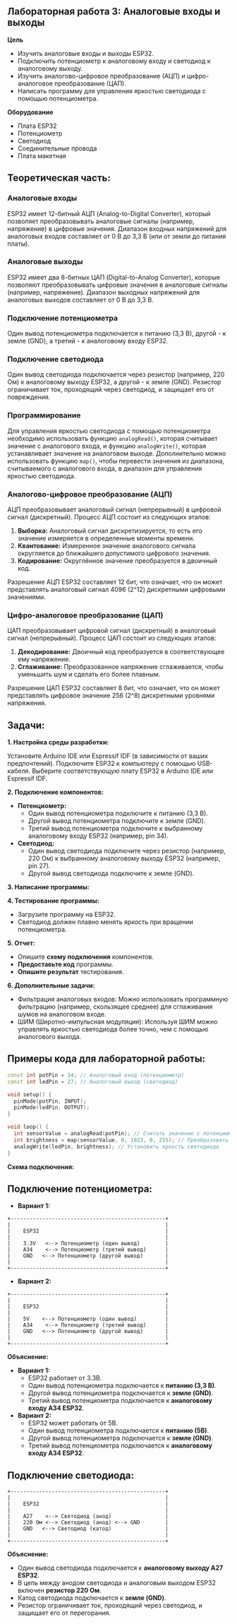 ## Лабораторная работа 3: Аналоговые входы и выходы

**Цель**

* Изучить аналоговые входы и выходы ESP32.
* Подключить потенциометр к аналоговому входу и светодиод к аналоговому выходу.
* Изучить аналогово-цифровое преобразование (АЦП) и цифро-аналоговое преобразование (ЦАП).
* Написать программу для управления яркостью светодиода с помощью потенциометра.

**Оборудование**

* Плата ESP32
* Потенциометр
* Светодиод
* Соединительные провода
* Плата макетная

## Теоретическая часть:

### Аналоговые входы

ESP32 имеет 12-битный АЦП (Analog-to-Digital Converter), который позволяет преобразовывать аналоговые сигналы (например, напряжение) в цифровые значения. Диапазон входных напряжений для аналоговых входов составляет от 0 В до 3,3 В (или от земли до питания платы).

### Аналоговые выходы

ESP32 имеет два 8-битных ЦАП (Digital-to-Analog Converter), которые позволяют преобразовывать цифровые значения в аналоговые сигналы (например, напряжение). Диапазон выходных напряжений для аналоговых выходов составляет от 0 В до 3,3 В.

### Подключение потенциометра

Один вывод потенциометра подключается к питанию (3,3 В), другой - к земле (GND), а третий - к аналоговому входу ESP32.

### Подключение светодиода

Один вывод светодиода подключается через резистор (например, 220 Ом) к аналоговому выходу ESP32, а другой - к земле (GND). Резистор ограничивает ток, проходящий через светодиод, и защищает его от повреждения.

### Программирование

Для управления яркостью светодиода с помощью потенциометра необходимо использовать функцию `analogRead()`, которая считывает значение с аналогового входа, и функцию `analogWrite()`, которая устанавливает значение на аналоговом выходе. Дополнительно можно использовать функцию `map()`, чтобы перевести значения из диапазона, считываемого с аналогового входа, в диапазон для управления яркостью светодиода.

### Аналогово-цифровое преобразование (АЦП)

АЦП преобразовывает аналоговый сигнал (непрерывный) в цифровой сигнал (дискретный). Процесс АЦП состоит из следующих этапов:

1. **Выборка:** Аналоговый сигнал дискретизируется, то есть его значение измеряется в определенные моменты времени.
2. **Квантование:** Измеренное значение аналогового сигнала округляется до ближайшего допустимого цифрового значения.
3. **Кодирование:** Округлённое значение преобразуется в двоичный код.

Разрешение АЦП ESP32 составляет 12 бит, что означает, что он может представлять аналоговый сигнал 4096 (2^12) дискретными цифровыми значениями.

### Цифро-аналоговое преобразование (ЦАП)

ЦАП преобразовывает цифровой сигнал (дискретный) в аналоговый сигнал (непрерывный). Процесс ЦАП состоит из следующих этапов:

1. **Декодирование:** Двоичный код преобразуется в соответствующее ему напряжение.
2. **Сглаживание:** Преобразованное напряжение сглаживается, чтобы уменьшить шум и сделать его более плавным.

Разрешение ЦАП ESP32 составляет 8 бит, что означает, что он может представлять цифровое значение 256 (2^8) дискретными уровнями напряжения.

## Задачи:

**1. Настройка среды разработки:**

Установите Arduino IDE или Espressif IDF (в зависимости от ваших предпочтений).
Подключите ESP32 к компьютеру с помощью USB-кабеля.
Выберите соответствующую плату ESP32 в Arduino IDE или Espressif IDF.

**2. Подключение компонентов:**

* **Потенциометр:**
    * Один вывод потенциометра подключите к питанию (3,3 В).
    * Другой вывод потенциометра подключите к земле (GND).
    * Третий вывод потенциометра подключите к выбранному аналоговому входу ESP32 (например, pin 34).
* **Светодиод:**
    * Один вывод светодиода подключите через резистор (например, 220 Ом) к выбранному аналоговому выходу ESP32 (например, pin 27).
    * Другой вывод светодиода подключите к земле (GND).

**3. Написание программы:**

**4. Тестирование программы:**

* Загрузите программу на ESP32.
* Светодиод должен плавно менять яркость при вращении потенциометра.

**5. Отчет:**

* Опишите **схему подключения** компонентов.
* **Предоставьте код** программы.
* **Опишите результат** тестирования.

**6. Дополнительные задачи:**

* Фильтрация аналоговых входов: Можно использовать программную фильтрацию (например, скользящее среднее) для сглаживания шумов на аналоговом входе.
* ШИМ (Широтно-импульсная модуляция): Используя ШИМ можно управлять яркостью светодиода более точно, чем с помощью аналогового выхода.

## Примеры кода для лабораторной работы:

```c++
const int potPin = 34; // Аналоговый вход (потенциометр)
const int ledPin = 27; // Аналоговый выход (светодиод)

void setup() {
  pinMode(potPin, INPUT);
  pinMode(ledPin, OUTPUT);
}

void loop() {
  int sensorValue = analogRead(potPin); // Считать значение с потенциометра
  int brightness = map(sensorValue, 0, 1023, 0, 255); // Преобразовать значение в диапазон 0-255
  analogWrite(ledPin, brightness); // Установить яркость светодиода
}
```

**Схема подключения:**

## Подключение потенциометра:

* **Вариант 1:**

```
+-------------------------------------------------+
|                                                 |
|    ESP32                                        |
|                                                 |
|    3.3V   <--> Потенциометр (один вывод)        |
|    A34    <--> Потенциометр (третий вывод)      |
|    GND   <--> Потенциометр (другой вывод)       |
|                                                 |
+-------------------------------------------------+
```

* **Вариант 2:**

```
+-------------------------------------------------+
|                                                 |
|    ESP32                                        |
|                                                 |
|    5V    <--> Потенциометр (один вывод)         |
|    A34    <--> Потенциометр (третий вывод)      |
|    GND   <--> Потенциометр (другой вывод)       |
|                                                 |
+-------------------------------------------------+
```

**Объяснение:**

* **Вариант 1:**
    * ESP32 работает от 3.3В.
    * Один вывод потенциометра подключается к **питанию (3,3 В)**.
    * Другой вывод потенциометра подключается к **земле (GND)**.
    * Третий вывод потенциометра подключается к **аналоговому входу A34 ESP32**.
* **Вариант 2:**
    * ESP32 может работать от 5В.
    * Один вывод потенциометра подключается к **питанию (5В)**.
    * Другой вывод потенциометра подключается к **земле (GND)**.
    * Третий вывод потенциометра подключается к **аналоговому входу A34 ESP32**.

## Подключение светодиода:

```
+-------------------------------------------------+
|                                                 |
|    ESP32                                        |
|                                                 |
|    A27    <--> Светодиод (анод)                 |
|    220 Ом <--> Светодиод (анод) <--> GND        |
|    GND   <--> Светодиод (катод)                 |
|                                                 |
+-------------------------------------------------+
```

**Объяснение:**

* Один вывод светодиода подключается к **аналоговому выходу A27 ESP32**.
* В цепь между анодом светодиода и аналоговым выходом ESP32 включен **резистор 220 Ом**.
* Катод светодиода подключается к **земле (GND)**.
* Резистор ограничивает ток, проходящий через светодиод, и защищает его от перегорания.
